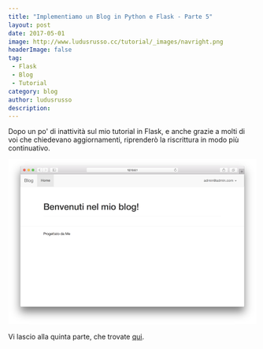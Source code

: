 ```yaml
---
title: "Implementiamo un Blog in Python e Flask - Parte 5"
layout: post
date: 2017-05-01
image: http://www.ludusrusso.cc/tutorial/_images/navright.png
headerImage: false
tag:
 - Flask
 - Blog
 - Tutorial
category: blog
author: ludusrusso
description: 
---
```


Dopo un po' di inattività sul mio tutorial in Flask, e anche grazie a molti di voi che chiedevano aggiornamenti, riprenderò la riscrittura in modo più continuativo.

![Nav Bar](/assets/imgs/2017-05-01-implementiamo-un-blog-in-python-e-flask-parte-5.markdown/navright.png)

Vi lascio alla quinta parte, che trovate [qui](http://www.ludusrusso.cc/tutorial/python/ludoblog/navigazione.html).